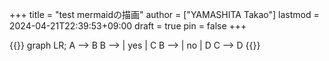 +++
title = "test mermaidの描画"
author = ["YAMASHITA Takao"]
lastmod = 2024-04-21T22:39:53+09:00
draft = true
pin = false
+++

{{<mermaid>}}
graph LR;
  A --> B
  B --> | yes | C
  B --> | no  | D
  C --> D
{{</mermaid>}}
